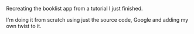 Recreating the booklist app from a tutorial I just finished.

I'm doing it from scratch using just the source code, Google and adding my own twist to it.